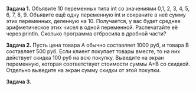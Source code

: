 **Задача 1.**
Объявите 10 переменных типа int со значениями 0,1, 2, 3, 4, 5, 6, 7, 8, 9.
Объявите ещё одну переменную int и сохраните в неё сумму этих переменных, деленную на 10.
Получается, у вас будет среднее арифметическое этих чисел в одной переменной.
Распечатайте её через println. Сколько программа отбросила в дробной части?

**Задача 2.**
Пусть цена товара A обычно составляет 1000 руб, и товара B составляет 500 руб.
Если клиент покупает товары вместе, то на них действует скидка 100 руб на всю покупку.
Выведите на экран переменную, которая соответствует стоимости суммы A+B со скидкой.
Отдельно выведите на экран сумму скидки от этой покупки.

**Задача 3.**

